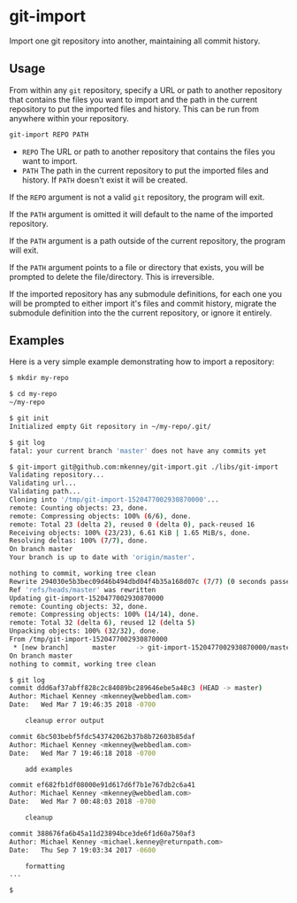 # git-import

Import one git repository into another, maintaining all commit history.

## Usage

From within any `git` repository, specify a URL or path to another repository that contains the files you want to import and the path in the current repository to put the imported files and history. This can be run from anywhere within your repository.

```sh
git-import REPO PATH
```

* `REPO` The URL or path to another repository that contains the files you want to import.
* `PATH` The path in the current repository to put the imported files and history. If `PATH` doesn't exist it will be created.

If the `REPO` argument is not a valid `git` repository, the program will exit.

If the `PATH` argument is omitted it will default to the name of the imported repository.

If the `PATH` argument is a path outside of the current repository, the program will exit.

If the `PATH` argument points to a file or directory that exists, you will be prompted to delete the file/directory. This is irreversible.

If the imported repository has any submodule definitions, for each one you will be prompted to either import it's files and commit history, migrate the submodule definition into the the current repository, or ignore it entirely.

## Examples

Here is a very simple example demonstrating how to import a repository:

```sh
$ mkdir my-repo

$ cd my-repo
~/my-repo

$ git init
Initialized empty Git repository in ~/my-repo/.git/

$ git log
fatal: your current branch 'master' does not have any commits yet

$ git-import git@github.com:mkenney/git-import.git ./libs/git-import
Validating repository...
Validating url...
Validating path...
Cloning into '/tmp/git-import-1520477002930870000'...
remote: Counting objects: 23, done.
remote: Compressing objects: 100% (6/6), done.
remote: Total 23 (delta 2), reused 0 (delta 0), pack-reused 16
Receiving objects: 100% (23/23), 6.61 KiB | 1.65 MiB/s, done.
Resolving deltas: 100% (7/7), done.
On branch master
Your branch is up to date with 'origin/master'.

nothing to commit, working tree clean
Rewrite 294030e5b3bec09d46b494dbd04f4b35a168d07c (7/7) (0 seconds passed, remaining 0 predicted)
Ref 'refs/heads/master' was rewritten
Updating git-import-1520477002930870000
remote: Counting objects: 32, done.
remote: Compressing objects: 100% (14/14), done.
remote: Total 32 (delta 6), reused 12 (delta 5)
Unpacking objects: 100% (32/32), done.
From /tmp/git-import-1520477002930870000
 * [new branch]      master     -> git-import-1520477002930870000/master
On branch master
nothing to commit, working tree clean

$ git log
commit ddd6af37abff828c2c84089bc289646ebe5a48c3 (HEAD -> master)
Author: Michael Kenney <mkenney@webbedlam.com>
Date:   Wed Mar 7 19:46:35 2018 -0700

    cleanup error output

commit 6bc503bebf5fdc543742062b37b8b72603b85daf
Author: Michael Kenney <mkenney@webbedlam.com>
Date:   Wed Mar 7 19:46:18 2018 -0700

    add examples

commit ef682fb1df08000e91d617d6f7b1e767db2c6a41
Author: Michael Kenney <mkenney@webbedlam.com>
Date:   Wed Mar 7 00:48:03 2018 -0700

    cleanup

commit 388676fa6b45a11d23894bce3de6f1d60a750af3
Author: Michael Kenney <michael.kenney@returnpath.com>
Date:   Thu Sep 7 19:03:34 2017 -0600

    formatting
...

$
```